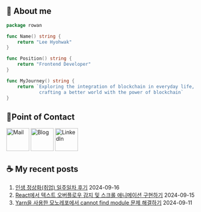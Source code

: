 ## 🐹 About me

```go
package rowan

func Name() string {
    return "Lee Hyohwak"
}

func Position() string {
    return "Frontend Developer"
}

func MyJourney() string {
    return `Exploring the integration of blockchain in everyday life,
            crafting a better world with the power of blockchain`
}
```

## 📱Point of Contact

[<img alt="Mail" width="60px" src="https://img.icons8.com/?size=100&id=OumT4lIcOllS&format=png&color=000000" />][mail]
[<img alt="Blog" width="60px" src="https://img.icons8.com/?size=100&id=GsMdC9NCKCAD&format=png&color=000000"/>][blog]
[<img alt="LinkedIn" width="60px" src="https://img.icons8.com/?size=100&id=xuvGCOXi8Wyg&format=png&color=000000" />][linkedin]

[mail]: mailto:piatoss3612@gmail.com
[blog]: https://piatoss3612.tistory.com/
[linkedin]: https://www.linkedin.com/in/hyohwak-lee

## ☕ My recent posts

1. [인생 정상화(취업) 일주일차 후기](https://piatoss3612.tistory.com/192) 2024-09-16
2. [React에서 텍스트 오버플로우 감지 및 스크롤 애니메이션 구현하기](https://piatoss3612.tistory.com/191) 2024-09-15
3. [Yarn을 사용한 모노레포에서 cannot find module 문제 해결하기](https://piatoss3612.tistory.com/190) 2024-09-11

